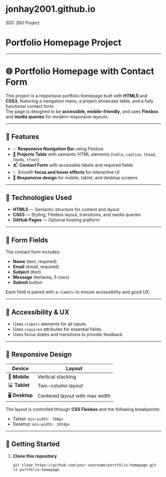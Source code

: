 # jonhay2001.github.io
SDC 260 Project
# Portfolio Homepage Project



---
# 🌐 Portfolio Homepage with Contact Form

This project is a responsive portfolio homepage built with **HTML5** and **CSS3**, featuring a navigation menu, a project showcase table, and a fully functional contact form.  
The page is designed to be **accessible, mobile-friendly**, and uses **Flexbox** and **media queries** for modern responsive layouts.

---

## 🧭 **Features**

- ✅ **Responsive Navigation Bar** using Flexbox  
- 📝 **Projects Table** with semantic HTML elements (`table`, `caption`, `thead`, `tbody`, `tfoot`)  
- 📬 **Contact Form** with accessible labels and required fields  
- ✨ Smooth **focus and hover effects** for interactive UI  
- 📱 **Responsive design** for mobile, tablet, and desktop screens

---

## 🧰 **Technologies Used**

- **HTML5** — Semantic structure for content and layout  
- **CSS3** — Styling, Flexbox layout, transitions, and media queries  
- **GitHub Pages** — Optional hosting platform

---

## 📝 **Form Fields**

The contact form includes:
- **Name** (text, required)  
- **Email** (email, required)  
- **Subject** (text)  
- **Message** (textarea, 5 rows)  
- **Submit** button

Each field is paired with a `<label>` to ensure accessibility and good UX.

---

## 🧍 **Accessibility & UX**

- Uses `<label>` elements for all inputs.  
- Uses `required` attributes for essential fields.  
- Uses focus states and transitions to provide feedback.

---

## 📐 **Responsive Design**

| Device | Layout |
|--------|--------|
| 📱 **Mobile** | Vertical stacking |
| 💻 **Tablet** | Two-column layout |
| 🖥 **Desktop** | Centered layout with max width |

The layout is controlled through **CSS Flexbox** and the following breakpoints:
- Tablet: `min-width: 700px`
- Desktop: `min-width: 1024px`

---

## 🚀 **Getting Started**

1. **Clone this repository**  
   ```bash
   git clone https://github.com/your-username/portfolio-homepage.git
   cd portfolio-homepage


